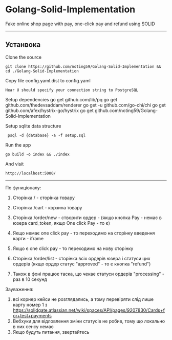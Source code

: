 # Golang-Solid-Implementation
Fake online shop page with pay, one-click pay and refund using SOLID

----------
Устанвока
-------

Clone the source

    git clone https://github.com/noting59/Golang-Solid-Implementation && cd ./Golang-Solid-Implementation

Copy file config.yaml.dist to config.yaml
  
    Hear U should specify your connection string to PostgreSQL

Setup dependencies
    go get github.com/lib/pq
    go get github.com/thedevsaddam/renderer
    go get -u github.com/go-chi/chi
    go get github.com/afex/hystrix-go/hystrix
    go get github.com/noting59/Golang-Solid-Implementation

Setup sqlite data structure

     psql -d {database} -a -f setup.sql 

Run the app

    go build -o index && ./index

And visit

    http://localhost:5000/

----------

По функціоналу:

1. Сторінка / - сторінка товару
2. Сторінка /cart - корзина товару
3. Сторінка /order/new - створити ордер - (якщо кнопка Pay - немає в юзера card_token, якщо One click Pay - то є)
4. Якщо немає one click pay - то переходимо на сторінку введення карти - iframe
5. Якщо є one click pay - то переходимо на нову сторінку
6. Сторінка /order/list - сторінка всіх ордерів юзера і статуси цих ордерів (якщо ордер статус "approved" - то є кнопка "refund")

7. Також в фоні працює таска, що чекає статуси ордерів "processing" - раз в 10 секунд

Зауваження:
1. всі корнер кейси не розглядались, а тому перевіряти слід лише карту номер 1 з https://solidgate.atlassian.net/wiki/spaces/API/pages/9207830/Cards+for+test+payments
2. Вебхуки для відловлення зміни статусів не робив, тому що локально в них сенсу немає
3. Якщо будуть питання, звертайтесь

